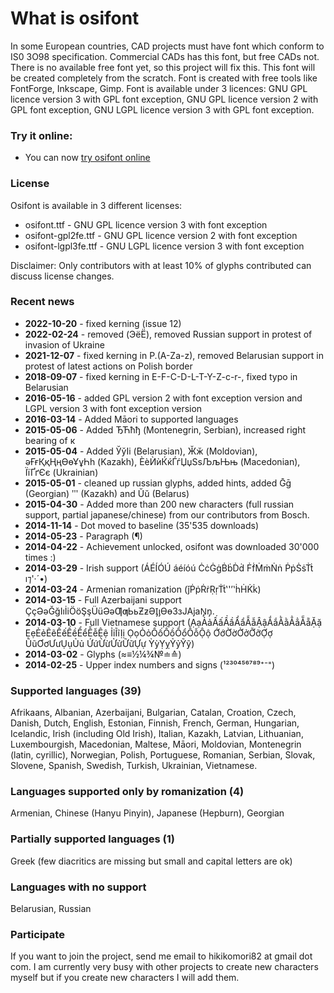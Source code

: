 # What is osifont

In some European countries, CAD projects must have font which conform to IS0 3O98 specification. Commercial CADs has this font, but free CADs not. There is no available free font yet, so this project will fix this. This font will be created completely from the scratch. Font is created with free tools like FontForge, Inkscape, Gimp. Font is available under 3 licences: GNU GPL licence version 3 with GPL font exception, GNU GPL licence version 2 with GPL font exception, GNU LGPL licence version 3 with GPL font exception.

### Try it online:

- You can now [try osifont online](https://hikikomori82.github.io/osifont/)

### License

Osifont is available in 3 different licenses:

- osifont.ttf - GNU GPL licence version 3 with font exception
- osifont-gpl2fe.ttf - GNU GPL licence version 2 with font exception
- osifont-lgpl3fe.ttf - GNU LGPL licence version 3 with font exception

Disclaimer: Only contributors with at least 10% of glyphs contributed can discuss license changes.

### Recent news

  - **2022-10-20** - fixed kerning (issue 12)
  - **2022-02-24** - removed (ЭёЁ), removed Russian support in protest of invasion of Ukraine
  - **2021-12-07** - fixed kerning in P.(A-Za-z), removed Belarusian support in protest of latest actions on Polish border
  - **2018-09-07** - fixed kerning in E-F-C-D-L-T-Y-Z-c-r-, fixed typo in Belarusian
  - **2016-05-16** - added GPL version 2 with font exception version and LGPL version 3 with font exception version
  - **2016-03-14** - Added Māori to supported languages
  - **2015-05-06** - Added ЂЋћђ (Montenegrin, Serbian), increased right bearing of к
  - **2015-05-04** - Added ЎўІі (Belarusian), Ӂӂ (Moldovian), әҒғҚқҢңӨөҰұҺһ (Kazakh), ЀѐЍѝЌќЃѓЏџЅѕЉљЊњ (Macedonian), ЇїҐґЄє (Ukrainian)
  - **2015-05-01** - cleaned up russian glyphs, added hints, added Ḡḡ (Georgian) ʺʹ (Kazakh) and Ŭŭ (Belarus)
  - **2015-04-30** - Added more than 200 new characters (full russian support, partial japanese/chinese) from our contributors from Bosch.
  - **2014-11-14** - Dot moved to baseline (35'535 downloads)
  - **2014-05-23** - Paragraph (¶)
  - **2014-04-22** - Achievement unlocked, osifont was downloaded 30'000 times :)
  - **2014-03-29** - Irish support (ÁÉÍÓÚ áéíóú ĊċĠġḂḃḊḋ ḞḟṀṁṄṅ ṖṗṠṡṪṫ ı⁊'·´•)
  - **2014-03-24** - Armenian romanization (ǰṖṗṘṙṚṛṪṫ‛'’ʽḣḢK̇k̇)
  - **2014-03-15** - Full Azerbaijani support ÇçƏəĞğIıİiÖöŞşÜüƏəƢƣЬьƵƶӘI̡ı̡ƟɵЗзЈАјаN̡n̡.
  - **2014-03-10** - Full Vietnamese support (ẠạẢảẤấẦầẨẩẪẫẬậẮắẰằẲẳẴẵẶặ ẸẹẺẻẼẽẾếỀềỂểỄễỆệ ỈỉĨĩỊị ỌọỎỏỐốỒồỔổỖỗỘộ ỚớỜờỞởỠỡỢợ ŨũƠơƯưỤụỦủ ỨứỪừỬửỮữỰự ỲỳỴỵỶỷỸỹ)
  - **2014-03-02** - Glyphs (≈≡½¼¾№≐≙)
  - **2014-02-25** - Upper index numbers and signs (¹²³⁰⁴⁵⁶⁷⁸⁹⁺⁻⁼)

### Supported languages (39)

Afrikaans, Albanian, Azerbaijani, Bulgarian, Catalan, Croation, Czech, Danish, Dutch, English, Estonian, Finnish, French, German, Hungarian, Icelandic, Irish (including Old Irish), Italian, Kazakh, Latvian, Lithuanian, Luxembourgish, Macedonian, Maltese, Māori, Moldovian, Montenegrin (latin, cyrillic), Norwegian, Polish, Portuguese, Romanian, Serbian, Slovak, Slovene, Spanish, Swedish, Turkish, Ukrainian, Vietnamese.

### Languages supported only by romanization (4)

Armenian, Chinese (Hanyu Pinyin), Japanese (Hepburn), Georgian

### Partially supported languages (1)

Greek (few diacritics are missing but small and capital letters are ok)

### Languages with no support

Belarusian, Russian

### Participate

If you want to join the project, send me email to hikikomori82 at gmail dot com. I am currently very busy with other projects to create new characters myself but if you create new characters I will add them.
